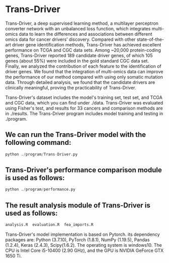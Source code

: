 # Trans-Driver
Trans-Driver, a deep supervised learning method, a multilayer perceptron converter network with an unbalanced loss function, which integrates multi-omics data to learn the differences and associations between different omics data for cancer drivers’ discovery. Compared with other state-of-the-art driver gene identification methods, Trans-Driver has achieved excellent performance on TCGA and CGC data sets. Among ~20,000 protein-coding genes, Trans-Driver reported 189 candidate driver genes, of which 105 genes (about 55%) were included in the gold standard CGC data set. Finally, we analyzed the contribution of each feature to the identification of driver genes. We found that the integration of multi-omics data can improve the performance of our method compared with using only somatic mutation data. Through detailed analysis, we found that the candidate drivers are clinically meaningful, proving the practicability of Trans-Driver.

Trans-Driver's dataset includes the model's training set, test set, and TCGA and CGC data, which you can find under ./data. Trans-Driver was evaluated using Fisher's test, and results for 33 cancers and comparison methods are in ./results. The Trans-Driver program includes model training and testing in ./program.

## We can run the Trans-Driver model with the following command: 
```Python
python ./program/Trans-Driver.py
```
## Trans-Driver's performance comparison module is used as follows: 
```Python
python ./program/performance.py
```
## The result analysis module of Trans-Driver is used as follows:
```R
analysis.R  evaluation.R  fea_imports.R
```
Trans-Driver's model implementation is based on Pytorch. its dependency packages are: Python (3.7.10), PyTorch (1.8.1), NumPy (1.19.5), Pandas (1.2.4), Keras (2.4.3), Scipy(1.6.2). The operating system is windows10. The CPU is Intel Core i5-10400 (2.90 GHz), and the GPU is NVIDIA GeForce GTX 1650 Ti.
